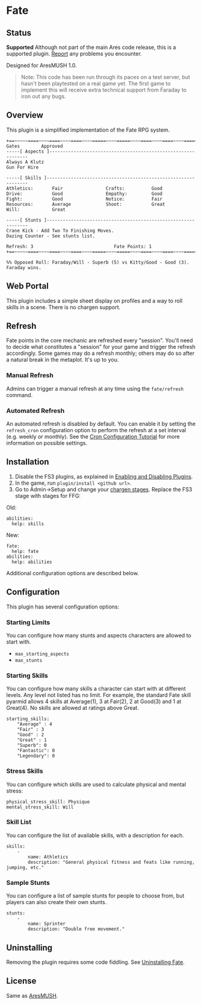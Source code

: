 # Fate

## Status

**Supported**  Although not part of the main Ares code release, this is a supported plugin.  [Report](https://aresmush.com/feedback) any problems you encounter.

Designed for AresMUSH 1.0.

> Note: This code has been run through its paces on a test server, but hasn't been playtested on a real game yet.   The first game to implement this will receive extra technical support from Faraday to iron out any bugs.


## Overview

This plugin is a simplified implementation of the Fate RPG system.  

    +==~~~~~====~~~~====~~~~====~~~~=====~~~~=====~~~~====~~~~====~~~~====~~~~~==+
    Gates        Approved        
    -----[ Aspects ]--------------------------------------------------------------
    Always A Klutz
    Gun For Hire
    
    -----[ Skills ]---------------------------------------------------------------
    Athletics:       Fair                Crafts:          Good                
    Drive:           Good                Empathy:         Good                
    Fight:           Good                Notice:          Fair                
    Resources:       Average             Shoot:           Great               
    Will:            Great               

    -----[ Stunts ]---------------------------------------------------------------
    Crane Kick - Add Two To Finishing Moves.
    Dazing Counter - See stunts list.

    Refresh: 3                              Fate Points: 1
    +==~~~~~====~~~~====~~~~====~~~~=====~~~~=====~~~~====~~~~====~~~~====~~~~~==+

    %% Opposed Roll: Faraday/Will - Superb (5) vs Kitty/Good - Good (3).  Faraday wins.

## Web Portal

This plugin includes a simple sheet display on profiles and a way to roll skills in a scene. There is no chargen support.

## Refresh

Fate points in the core mechanic are refreshed every "session".  You'll need to decide what constitutes a "session" for your game and trigger the refresh accordingly.  Some games may do a refresh monthly; others may do so after a natural break in the metaplot.  It's up to you.

### Manual Refresh

Admins can trigger a manual refresh at any time using the `fate/refresh` command.

### Automated Refresh

An automated refresh is disabled by default.  You can enable it by setting the `refresh_cron` configuration option to perform the refresh at a set interval (e.g. weekly or monthly).  See the [Cron Configuration Tutorial](https://www.aresmush.com/tutorials/code/cron/) for more information on possible settings.

## Installation

1. Disable the FS3 plugins, as explained in [Enabling and Disabling Plugins](https://aresmush.com/tutorials/config/plugins/).
2. In the game, run `plugin/install <github url>`.
3. Go to Admin->Setup and change your [chargen stages](https://aresmush.com/tutorials/config/chargen.html).  Replace the FS3 stage with stages for FFG:

Old:

    abilities:
      help: skills

New:

    fate:
      help: fate
    abilities:
      help: abilities

Additional configuration options are described below.

## Configuration

This plugin has several configuration options:

### Starting Limits

You can configure how many stunts and aspects characters are allowed to start with.

* `max_starting_aspects`
* `max_stunts`

### Starting Skills

You can configure how many skills a character can start with at different levels.  Any level not listed has no limit.  For example, the standard Fate skill pyarmid allows 4 skills at Average(1), 3 at Fair(2), 2 at Good(3) and 1 at Great(4).  No skills are allowed at ratings above Great.

    starting_skills:
        "Average" : 4
        "Fair" : 3
        "Good" : 2
        "Great" : 1
        "Superb": 0
        "Fantastic": 0
        "Legendary": 0

### Stress Skills

You can configure which skills are used to calculate physical and mental stress:

    physical_stress_skill: Physique
    mental_stress_skill: Will

### Skill List

You can configure the list of available skills, with a description for each.

    skills:
        - 
            name: Athletics
            description: "General physical fitness and feats like running, jumping, etc."

### Sample Stunts

You can configure a list of sample stunts for people to choose from, but players can also create their own stunts.

    stunts:
        - 
            name: Sprinter
            description: "Double free movement."

## Uninstalling

Removing the plugin requires some code fiddling.  See [Uninstalling Fate](Uninstalling.md).

## License

Same as	[AresMUSH](https://aresmush.com/license).
